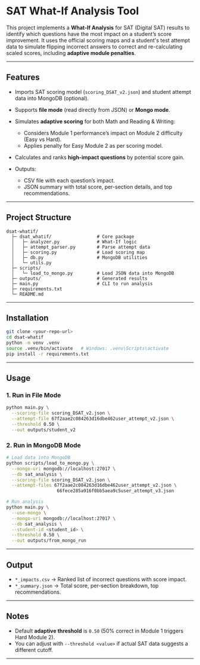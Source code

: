 # SAT What-If Analysis Tool

This project implements a **What-If Analysis** for SAT (Digital SAT) results to identify which questions have the most impact on a student’s score improvement.
It uses the official scoring maps and a student's test attempt data to simulate flipping incorrect answers to correct and re-calculating scaled scores, including **adaptive module penalties**.

---

## Features

* Imports SAT scoring model (`scoring_DSAT_v2.json`) and student attempt data into MongoDB (optional).
* Supports **file mode** (read directly from JSON) or **Mongo mode**.
* Simulates **adaptive scoring** for both Math and Reading & Writing:

  * Considers Module 1 performance’s impact on Module 2 difficulty (Easy vs Hard).
  * Applies penalty for Easy Module 2 as per scoring model.
* Calculates and ranks **high-impact questions** by potential score gain.
* Outputs:

  * CSV file with each question’s impact.
  * JSON summary with total score, per-section details, and top recommendations.

---

## Project Structure

```
dsat-whatif/
  ├─ dsat_whatif/                 # Core package
  │   ├─ analyzer.py              # What-If logic
  │   ├─ attempt_parser.py        # Parse attempt data
  │   ├─ scoring.py               # Load scoring map
  │   ├─ db.py                    # MongoDB utilities
  │   └─ utils.py
  ├─ scripts/
  │   └─ load_to_mongo.py         # Load JSON data into MongoDB
  ├─ outputs/                     # Generated results
  ├─ main.py                      # CLI to run analysis
  ├─ requirements.txt
  └─ README.md
```

---

## Installation

```bash
git clone <your-repo-url>
cd dsat-whatif
python -m venv .venv
source .venv/bin/activate   # Windows: .venv\Scripts\activate
pip install -r requirements.txt
```

---

## Usage

### 1. Run in File Mode

```bash
python main.py \
  --scoring-file scoring_DSAT_v2.json \
  --attempt-file 67f2aae2c084263d16dbe462user_attempt_v2.json \
  --threshold 0.50 \
  --out outputs/student_v2
```

### 2. Run in MongoDB Mode

```bash
# Load data into MongoDB
python scripts/load_to_mongo.py \
  --mongo-uri mongodb://localhost:27017 \
  --db sat_analysis \
  --scoring-file scoring_DSAT_v2.json \
  --attempt-files 67f2aae2c084263d16dbe462user_attempt_v2.json \
                   66fece285a916f0bb5aea9c5user_attempt_v3.json

# Run analysis
python main.py \
  --use-mongo \
  --mongo-uri mongodb://localhost:27017 \
  --db sat_analysis \
  --student-id <student_id> \
  --threshold 0.50 \
  --out outputs/from_mongo_run
```

---

## Output

* `*_impacts.csv` → Ranked list of incorrect questions with score impact.
* `*_summary.json` → Total score, per-section breakdown, top recommendations.

---

## Notes

* Default **adaptive threshold** is `0.50` (50% correct in Module 1 triggers Hard Module 2).
* You can adjust with `--threshold <value>` if actual SAT data suggests a different cutoff.

---
